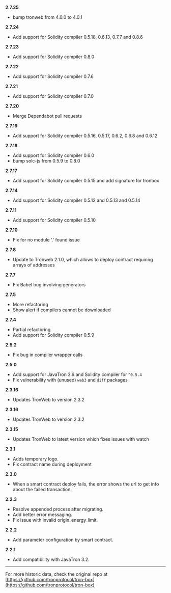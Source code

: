 __2.7.25__
* bump tronweb from 4.0.0 to 4.0.1

__2.7.24__
* Add support for Solidity compiler 0.5.18, 0.6.13, 0.7.7 and 0.8.6

__2.7.23__
* Add support for Solidity compiler 0.8.0

__2.7.22__
* Add support for Solidity compiler 0.7.6

__2.7.21__
* Add support for Solidity compiler 0.7.0

__2.7.20__
* Merge Dependabot pull requests

__2.7.19__
* Add support for Solidity compiler 0.5.16, 0.5.17, 0.6.2, 0.6.8 and 0.6.12

__2.7.18__
* Add support for Solidity compiler 0.6.0
* bump solc-js from 0.5.9 to 0.8.0

__2.7.17__
* Add support for Solidity compiler 0.5.15 and add signature for tronbox

__2.7.14__
* Add support for Solidity compiler 0.5.12 and 0.5.13 and 0.5.14

__2.7.11__
* Add support for Solidity compiler 0.5.10

__2.7.10__
* Fix for no module '.' found issue

__2.7.8__
* Update to Tronweb 2.1.0, which allows to deploy contract requiring arrays of addresses

__2.7.7__
* Fix Babel bug involving generators

__2.7.5__
* More refactoring
* Show alert if compilers cannot be downloaded

__2.7.4__
* Partial refactoring
* Add support for Solidity compiler 0.5.9

__2.5.2__
* Fix bug in compiler wrapper calls

__2.5.0__
* Add support for JavaTron 3.6 and Solidity compiler for `^0.5.4`
* Fix vulnerability with (unused) `web3` and `diff` packages

__2.3.16__
* Updates TronWeb to version 2.3.2

__2.3.16__
* Updates TronWeb to version 2.3.2

__2.3.15__
* Updates TronWeb to latest version which fixes issues with watch

__2.3.1__
* Adds temporary logo.
* Fix contract name during deployment

__2.3.0__
* When a smart contract deploy fails, the error shows the url to get info about the failed transaction.

__2.2.3__
* Resolve appended process after migrating.
* Add better error messaging.
* Fix issue with invalid origin_energy_limit.

__2.2.2__
* Add parameter configuration by smart contract.

__2.2.1__
* Add compatibility with JavaTron 3.2.


-----

For more historic data, check the original repo at
[https://github.com/tronprotocol/tron-box](https://github.com/tronprotocol/tron-box)
